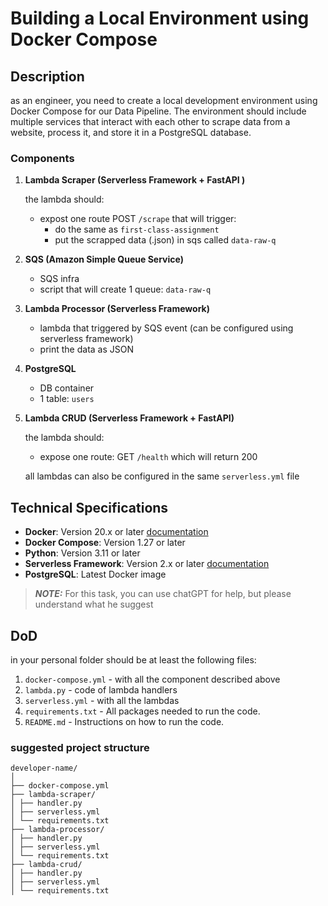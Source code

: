 # Building a Local Environment using Docker Compose

## Description

as an engineer, you need to create a local development environment using Docker Compose for our Data Pipeline. The environment should include multiple services that interact with each other to scrape data from a website, process it, and store it in a PostgreSQL database.

### Components

1. **Lambda Scraper (Serverless Framework + FastAPI )**

   the lambda should:
   - expost one route POST `/scrape` that will trigger:
      - do the same as `first-class-assignment`
      - put the scrapped data (.json) in sqs called `data-raw-q`

3. **SQS (Amazon Simple Queue Service)**

   - SQS infra
   - script that will create 1 queue: `data-raw-q`

4. **Lambda Processor (Serverless Framework)**

   - lambda that triggered by SQS event (can be configured using serverless framework)
   - print the data as JSON

5. **PostgreSQL**

   - DB container
   - 1 table: `users`

6. **Lambda CRUD (Serverless Framework + FastAPI)**

   the lambda should:

   - expose one route: GET `/health` which will return 200

   all lambdas can also be configured in the same `serverless.yml` file


## Technical Specifications

- **Docker**: Version 20.x or later [documentation](https://www.docker.com/)
- **Docker Compose**: Version 1.27 or later 
- **Python**: Version 3.11 or later
- **Serverless Framework**: Version 2.x or later [documentation](https://www.serverless.com/framework/docs/getting-started)
- **PostgreSQL**: Latest Docker image

> **_NOTE:_**  For this task, you can use chatGPT for help, but please understand what he suggest

## DoD

in your personal folder should be at least the following files:

1. `docker-compose.yml` - with all the component described above
2. `lambda.py` - code of lambda handlers
3. `serverless.yml`  - with all the lambdas
4. `requirements.txt` - All packages needed to run the code.
5. `README.md` - Instructions on how to run the code.

### suggested project structure

```
developer-name/
│
├── docker-compose.yml
├── lambda-scraper/
│ ├── handler.py
│ ├── serverless.yml
│ └── requirements.txt
├── lambda-processor/
│ ├── handler.py
│ ├── serverless.yml
│ └── requirements.txt
├── lambda-crud/
│ ├── handler.py
│ ├── serverless.yml
│ └── requirements.txt
```
